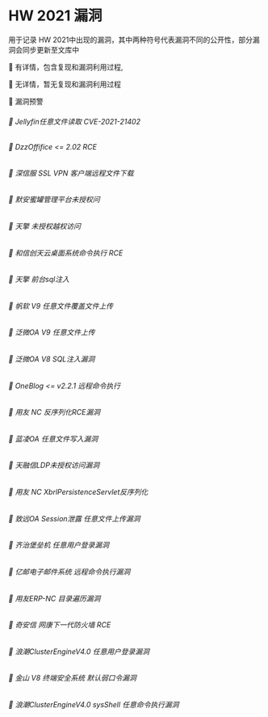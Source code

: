 # HW 2021 漏洞

用于记录 HW 2021中出现的漏洞，其中两种符号代表漏洞不同的公开性，部分漏洞会同步更新至文库中





🐬     有详情，包含复现和漏洞利用过程,

🦈     无详情，暂无复现和漏洞利用过程

🐑	 漏洞预警





###### 🐬 Jellyfin任意文件读取 CVE-2021-21402 

###### 🐬 DzzOffifice <= 2.02 RCE

###### 🐬 深信服 SSL VPN 客户端远程文件下载

###### 🐬 默安蜜罐管理平台未授权问

###### 🐬 天擎 未授权越权访问 

###### 🐬 和信创天云桌面系统命令执行 RCE

###### 🐬 天擎 前台sql注入

###### 🐬 帆软 V9 任意文件覆盖文件上传

###### 🐬 泛微OA V9 任意文件上传

###### 🐬 泛微OA V8 SQL注入漏洞

###### 🐬 OneBlog <= v2.2.1 远程命令执行

###### 🐬 用友 NC 反序列化RCE漏洞

###### 🐬 蓝凌OA 任意文件写入漏洞

###### 🐬 天融信LDP未授权访问漏洞

###### 🐬 用友 NC XbrlPersistenceServlet反序列化

###### 🐬 致远OA Session泄露 任意文件上传漏洞

###### 🐬 齐治堡垒机 任意用户登录漏洞

###### 🐬 亿邮电子邮件系统 远程命令执行漏洞

###### 🐬 用友ERP-NC 目录遍历漏洞

###### 🐬 奇安信 网康下一代防火墙 RCE

###### 🐬 浪潮ClusterEngineV4.0 任意用户登录漏洞

###### 🐬 金山 V8 终端安全系统 默认弱口令漏洞

###### 🐬 浪潮ClusterEngineV4.0 sysShell 任意命令执行漏洞